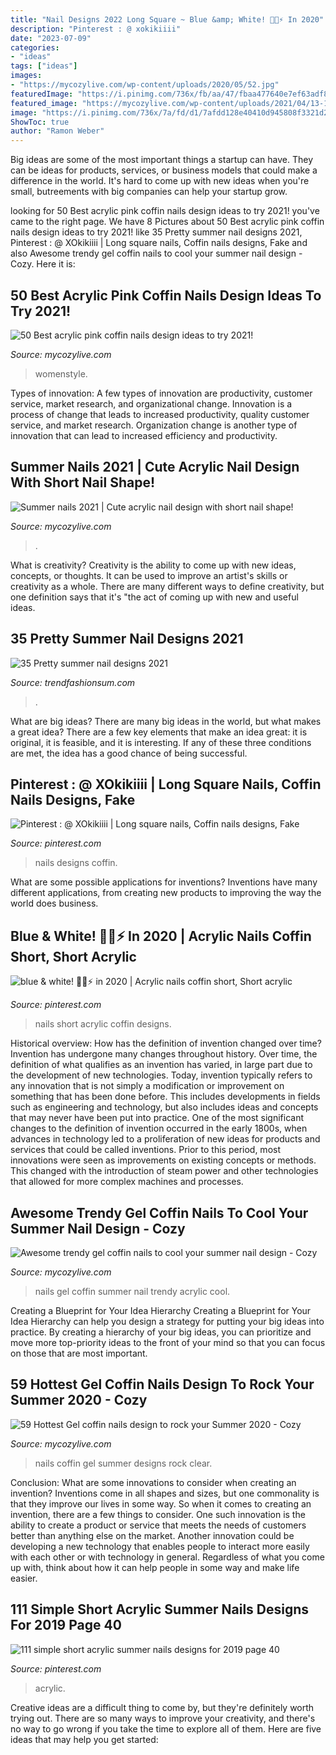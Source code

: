 ```yaml
---
title: "Nail Designs 2022 Long Square ~ Blue &amp; White! 🤍💙⚡️ In 2020"
description: "Pinterest : @ xokikiiii"
date: "2023-07-09"
categories:
- "ideas"
tags: ["ideas"]
images:
- "https://mycozylive.com/wp-content/uploads/2020/05/52.jpg"
featuredImage: "https://i.pinimg.com/736x/fb/aa/47/fbaa477640e7ef63adf83f27d2d62f9c.jpg"
featured_image: "https://mycozylive.com/wp-content/uploads/2021/04/13-13.jpg"
image: "https://i.pinimg.com/736x/7a/fd/d1/7afdd128e40410d945808f3321d29ae1.jpg"
ShowToc: true
author: "Ramon Weber"
---
```



Big ideas are some of the most important things a startup can have. They can be ideas for products, services, or business models that could make a difference in the world. It's hard to come up with new ideas when you're small, butreements with big companies can help your startup grow.

	

		
looking for 50 Best acrylic pink coffin nails design ideas to try 2021! you've came to the right page. We have 8 Pictures about 50 Best acrylic pink coffin nails design ideas to try 2021! like 35 Pretty summer nail designs 2021, Pinterest : @ XOkikiiii | Long square nails, Coffin nails designs, Fake and also Awesome trendy gel coffin nails to cool your summer nail design - Cozy. Here it is:
		
    
## 50 Best Acrylic Pink Coffin Nails Design Ideas To Try 2021!

<img loading=lazy src="https://mycozylive.com/wp-content/uploads/2021/04/13-13.jpg" onerror="this.onerror=null;this.src='https://tse4.mm.bing.net/th?id=OIP.fjOjzcZzsre12yC-k1AGRwHaLH&amp;pid=15.1';" alt="50 Best acrylic pink coffin nails design ideas to try 2021!">

_Source: mycozylive.com_

>womenstyle. 

	

Types of innovation: A few types of innovation are productivity, customer service, market research, and organizational change.
Innovation is a process of change that leads to increased productivity, quality customer service, and market research. Organization change is another type of innovation that can lead to increased efficiency and productivity.

    
## Summer Nails 2021 | Cute Acrylic Nail Design With Short Nail Shape!

<img loading=lazy src="https://mycozylive.com/wp-content/uploads/2021/04/6-768x1152.jpg" onerror="this.onerror=null;this.src='https://tse3.mm.bing.net/th?id=OIP.NYHyEJLaUS_UOBDt5BjdowHaLH&amp;pid=15.1';" alt="Summer nails 2021 | Cute acrylic nail design with short nail shape!">

_Source: mycozylive.com_

>. 

	

What is creativity?
Creativity is the ability to come up with new ideas, concepts, or thoughts. It can be used to improve an artist's skills or creativity as a whole. There are many different ways to define creativity, but one definition says that it's "the act of coming up with new and useful ideas.

    
## 35 Pretty Summer Nail Designs 2021

<img loading=lazy src="https://trendfashionsum.com/wp-content/uploads/2021/05/13-10.jpg" onerror="this.onerror=null;this.src='https://tse2.mm.bing.net/th?id=OIP.ss3X-3fqfObpb3fsTYcrlAHaLH&amp;pid=15.1';" alt="35 Pretty summer nail designs 2021">

_Source: trendfashionsum.com_

>. 

	

What are big ideas?
There are many big ideas in the world, but what makes a great idea? There are a few key elements that make an idea great: it is original, it is feasible, and it is interesting. If any of these three conditions are met, the idea has a good chance of being successful.

    
## Pinterest : @ XOkikiiii | Long Square Nails, Coffin Nails Designs, Fake

<img loading=lazy src="https://i.pinimg.com/736x/fb/aa/47/fbaa477640e7ef63adf83f27d2d62f9c.jpg" onerror="this.onerror=null;this.src='https://tse4.mm.bing.net/th?id=OIP.vH0GJT20rx8GZ-E5BHvEuQHaNK&amp;pid=15.1';" alt="Pinterest : @ XOkikiiii | Long square nails, Coffin nails designs, Fake">

_Source: pinterest.com_

>nails designs coffin. 

	

What are some possible applications for inventions?
Inventions have many different applications, from creating new products to improving the way the world does business.

    
## Blue &amp; White! 🤍💙⚡️ In 2020 | Acrylic Nails Coffin Short, Short Acrylic

<img loading=lazy src="https://i.pinimg.com/736x/cf/61/63/cf6163c0345643f0122a23ad88b533d1.jpg" onerror="this.onerror=null;this.src='https://tse4.mm.bing.net/th?id=OIP.UMVUOC9stDPu7Ll17bsmEgHaOs&amp;pid=15.1';" alt="blue &amp; white! 🤍💙⚡️ in 2020 | Acrylic nails coffin short, Short acrylic">

_Source: pinterest.com_

>nails short acrylic coffin designs. 

	

Historical overview: How has the definition of invention changed over time?
Invention has undergone many changes throughout history. Over time, the definition of what qualifies as an invention has varied, in large part due to the development of new technologies. Today, invention typically refers to any innovation that is not simply a modification or improvement on something that has been done before. This includes developments in fields such as engineering and technology, but also includes ideas and concepts that may never have been put into practice.
One of the most significant changes to the definition of invention occurred in the early 1800s, when advances in technology led to a proliferation of new ideas for products and services that could be called inventions. Prior to this period, most innovations were seen as improvements on existing concepts or methods. This changed with the introduction of steam power and other technologies that allowed for more complex machines and processes.

    
## Awesome Trendy Gel Coffin Nails To Cool Your Summer Nail Design - Cozy

<img loading=lazy src="https://mycozylive.com/wp-content/uploads/2020/08/22.jpg" onerror="this.onerror=null;this.src='https://tse2.mm.bing.net/th?id=OIP.SKOLvcDYDxAOIm-phXS8VgHaKO&amp;pid=15.1';" alt="Awesome trendy gel coffin nails to cool your summer nail design - Cozy">

_Source: mycozylive.com_

>nails gel coffin summer nail trendy acrylic cool. 

	

Creating a Blueprint for Your Idea Hierarchy
Creating a Blueprint for Your Idea Hierarchy can help you design a strategy for putting your big ideas into practice. By creating a hierarchy of your big ideas, you can prioritize and move more top-priority ideas to the front of your mind so that you can focus on those that are most important.

    
## 59 Hottest Gel Coffin Nails Design To Rock Your Summer 2020 - Cozy

<img loading=lazy src="https://mycozylive.com/wp-content/uploads/2020/05/52.jpg" onerror="this.onerror=null;this.src='https://tse4.mm.bing.net/th?id=OIP.Q6CZW5iZvPtBChIyMUFXfwHaMS&amp;pid=15.1';" alt="59 Hottest Gel coffin nails design to rock your Summer 2020 - Cozy">

_Source: mycozylive.com_

>nails coffin gel summer designs rock clear. 

	

Conclusion: What are some innovations to consider when creating an invention?
Inventions come in all shapes and sizes, but one commonality is that they improve our lives in some way. So when it comes to creating an invention, there are a few things to consider. One such innovation is the ability to create a product or service that meets the needs of customers better than anything else on the market. Another innovation could be developing a new technology that enables people to interact more easily with each other or with technology in general. Regardless of what you come up with, think about how it can help people in some way and make life easier.

    
## 111 Simple Short Acrylic Summer Nails Designs For 2019 Page 40

<img loading=lazy src="https://i.pinimg.com/736x/7a/fd/d1/7afdd128e40410d945808f3321d29ae1.jpg" onerror="this.onerror=null;this.src='https://tse1.mm.bing.net/th?id=OIP.2aJLbsVZt4HtQ9nD8-tD2wHaIe&amp;pid=15.1';" alt="111 simple short acrylic summer nails designs for 2019 page 40">

_Source: pinterest.com_

>acrylic. 

	

Creative ideas are a difficult thing to come by, but they're definitely worth trying out. There are so many ways to improve your creativity, and there's no way to go wrong if you take the time to explore all of them. Here are five ideas that may help you get started: 


